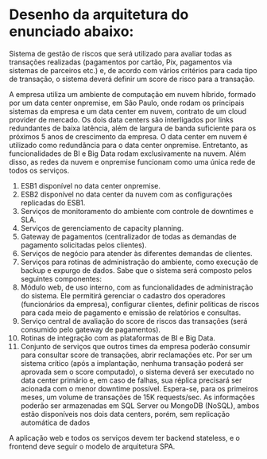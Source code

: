 # Desenho da arquitetura do enunciado abaixo:

Sistema de gestão de riscos que será utilizado para avaliar todas as transações realizadas (pagamentos por cartão, Pix, pagamentos via sistemas de parceiros etc.) e, de acordo 
com vários critérios para cada tipo de transação, o sistema deverá definir um score de risco para a transação.  

A empresa utiliza um ambiente de computação em nuvem híbrido, formado por um data 
center onpremise, em São Paulo, onde rodam os principais sistemas da empresa e um data 
center em nuvem, contrato de um cloud provider de mercado. Os dois data centers são 
interligados por links redundantes de baixa latência, além de largura de banda suficiente 
para os próximos 5 anos de crescimento da empresa. O data center em nuvem é utilizado 
como redundância para o data center onpremise. Entretanto, as funcionalidades de BI e Big 
Data rodam exclusivamente na nuvem. Além disso, as redes da nuvem e onpremise 
funcionam como uma única rede de todos os serviços.  

1. ESB1 disponível no data center onpremise.
2. ESB2 disponível no data center da nuvem com as configurações replicadas do 
ESB1.
3. Serviços de monitoramento do ambiente com controle de downtimes e SLA.
4. Serviços de gerenciamento de capacity planning.
5. Gateway de pagamentos (centralizador de todas as demandas de pagamento 
solicitadas pelos clientes).
6. Serviços de negócio para atender às diferentes demandas de clientes.
7. Serviços para rotinas de administração do ambiente, como execução de backup e 
expurgo de dados.
Sabe que o sistema será composto pelos seguintes componentes:
1. Módulo web, de uso interno, com as funcionalidades de administração do sistema. 
Ele permitirá gerenciar o cadastro dos operadores (funcionários da empresa), 
configurar clientes, definir políticas de riscos para cada meio de pagamento e 
emissão de relatórios e consultas.
2. Serviço central de avaliação do score de riscos das transações (será consumido pelo 
gateway de pagamentos).
3. Rotinas de integração com as plataformas de BI e Big Data.
4. Conjunto de serviços que outros times da empresa poderão consumir para consultar 
score de transações, abrir reclamações etc.
Por ser um sistema crítico (após a implantação, nenhuma transação poderá ser aprovada 
sem o score computado), o sistema deverá ser executado no data center primário e, em 
caso de falhas, sua réplica precisará ser acionada com o menor downtime possível.
Espera-se, para os primeiros meses, um volume de transações de 15K requests/sec. 
As informações poderão ser armazenadas em SQL Server ou MongoDB (NoSQL), ambos 
estão disponíveis nos dois data centers, porém, sem replicação automática de dados  

A aplicação web e todos os serviços devem ter backend stateless, e o frontend deve seguir 
o modelo de arquitetura SPA.

